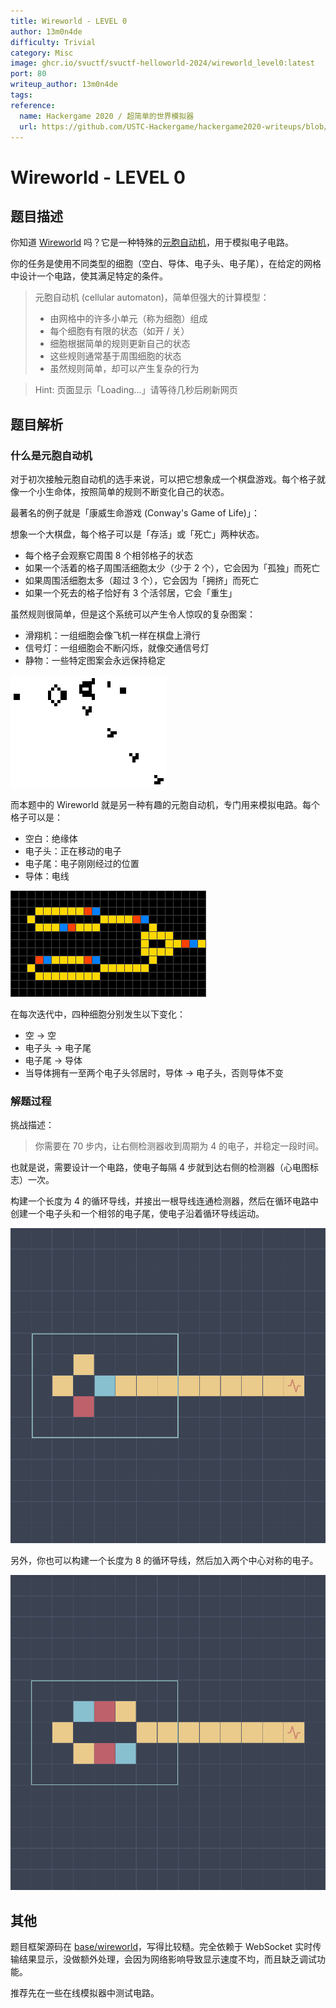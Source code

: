 ```yaml
---
title: Wireworld - LEVEL 0
author: 13m0n4de
difficulty: Trivial
category: Misc
image: ghcr.io/svuctf/svuctf-helloworld-2024/wireworld_level0:latest
port: 80
writeup_author: 13m0n4de
tags:
reference:
  name: Hackergame 2020 / 超简单的世界模拟器
  url: https://github.com/USTC-Hackergame/hackergame2020-writeups/blob/master/official/%E8%B6%85%E7%AE%80%E5%8D%95%E7%9A%84%E4%B8%96%E7%95%8C%E6%A8%A1%E6%8B%9F%E5%99%A8/README.md
---
```


# Wireworld - LEVEL 0

## 题目描述

你知道 [Wireworld](https://en.wikipedia.org/wiki/Wireworld) 吗？它是一种特殊的[元胞自动机](https://en.wikipedia.org/wiki/Cellular_automaton)，用于模拟电子电路。

你的任务是使用不同类型的细胞（空白、导体、电子头、电子尾），在给定的网格中设计一个电路，使其满足特定的条件。

> 元胞自动机 (cellular automaton)，简单但强大的计算模型：
>
> - 由网格中的许多小单元（称为细胞）组成
> - 每个细胞有有限的状态（如开 / 关）
> - 细胞根据简单的规则更新自己的状态
> - 这些规则通常基于周围细胞的状态
> - 虽然规则简单，却可以产生复杂的行为

> Hint: 页面显示「Loading...」请等待几秒后刷新网页

## 题目解析

### 什么是元胞自动机

对于初次接触元胞自动机的选手来说，可以把它想象成一个棋盘游戏。每个格子就像一个小生命体，按照简单的规则不断变化自己的状态。

最著名的例子就是「康威生命游戏 (Conway's Game of Life)」：

想象一个大棋盘，每个格子可以是「存活」或「死亡」两种状态。

- 每个格子会观察它周围 8 个相邻格子的状态
- 如果一个活着的格子周围活细胞太少（少于 2 个），它会因为「孤独」而死亡
- 如果周围活细胞太多（超过 3 个），它会因为「拥挤」而死亡
- 如果一个死去的格子恰好有 3 个活邻居，它会「重生」

虽然规则很简单，但是这个系统可以产生令人惊叹的复杂图案：

- 滑翔机：一组细胞会像飞机一样在棋盘上滑行
- 信号灯：一组细胞会不断闪烁，就像交通信号灯
- 静物：一些特定图案会永远保持稳定

![gospers_glider_gun](./writeup/gospers_glider_gun.gif)

而本题中的 Wireworld 就是另一种有趣的元胞自动机，专门用来模拟电路。每个格子可以是：

- 空白：绝缘体
- 电子头：正在移动的电子
- 电子尾：电子刚刚经过的位置
- 导体：电线

![wireworld_xor_gate](./writeup/wireworld_xor_gate.gif)

在每次迭代中，四种细胞分别发生以下变化：

- 空 -> 空
- 电子头 -> 电子尾
- 电子尾 -> 导体
- 当导体拥有一至两个电子头邻居时，导体 -> 电子头，否则导体不变

### 解题过程

挑战描述：

> 你需要在 70 步内，让右侧检测器收到周期为 4 的电子，并稳定一段时间。

也就是说，需要设计一个电路，使电子每隔 4 步就到达右侧的检测器（心电图标志）一次。

构建一个长度为 4 的循环导线，并接出一根导线连通检测器，然后在循环电路中创建一个电子头和一个相邻的电子尾，使电子沿着循环导线运动。

![clock_generator_0](./writeup/clock_generator_0.png)

另外，你也可以构建一个长度为 8 的循环导线，然后加入两个中心对称的电子。

![clock_generator_1](./writeup/clock_generator_1.png)

## 其他

题目框架源码在 [base/wireworld](../../../base/wireworld/)，写得比较糙。完全依赖于 WebSocket 实时传输结果显示，没做额外处理，会因为网络影响导致显示速度不均，而且缺乏调试功能。

推荐先在一些在线模拟器中测试电路。
